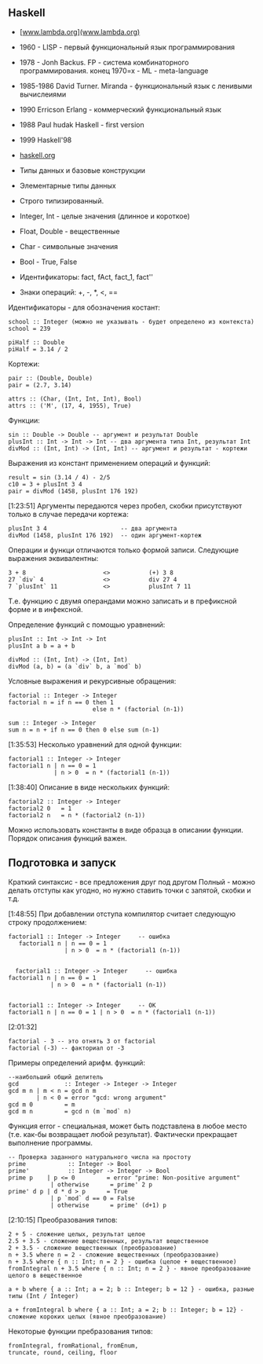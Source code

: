 Haskell
--------------

* [www.lambda.org](www.lambda.org)
* 1960 - LISP - первый функциональный язык программирования
* 1978 - Jonh Backus. FP - система комбинаторного программирования.
конец 1970=х - ML - meta-language
* 1985-1986 David Turner. Miranda - функциональный язык с ленивыми вычислеиями
* 1990 Erricson Erlang - коммерческий функциональный язык
* 1988 Paul hudak Haskell - first version
* 1999 Haskell'98
* [haskell.org](haskell.org)

* Типы данных и базовые конструкции
* Элементарные типы данных
* Строго типизированный.
 * Integer, Int - целые значения (длинное и короткое)
 * Float, Double - вещественные
 * Char - символьные значения
 * Bool - True, False
* Идентификаторы: fact, fAct, fact_1, fact''
* Знаки операций:  +, -, *, <, ==

Идентификаторы - для обозначения костант:

    school :: Integer (можно не указывать - будет определено из контекста)
    school = 239

    piHalf :: Double
    piHalf = 3.14 / 2

Кортежи:

    pair :: (Double, Double)
    pair = (2.7, 3.14)

    attrs :: (Char, (Int, Int, Int), Bool)
    attrs :: ('M', (17, 4, 1955), True)

Функции:

    sin :: Double -> Double -- аргумент и результат Double
    plusInt :: Int -> Int -> Int -- два аргумента типа Int, результат Int
    divMod :: (Int, Int) -> (Int, Int) -- аргумент и результат - кортежи

Выражения из констант применением операций и функций:

    result = sin (3.14 / 4) - 2/5
    c10 = 3 + plusInt 3 4
    pair = divMod (1458, plusInt 176 192)


[1:23:51]
Аргументы передаются через пробел, скобки присутствуют только в случае передачи кортежа:

    plusInt 3 4                     -- два аргумента
    divMod (1458, plusInt 176 192)  -- один аргумент-кортеж

Операции и функци отличаются только формой записи. Следующие выражения эквивалентны:

    3 + 8                      <>           (+) 3 8
    27 `div` 4                 <>           div 27 4
    7 `plusInt` 11             <>           plusInt 7 11

Т.е. функцию с двумя операндами можно записать и в префиксной форме и в инфексной.

Определение функций с помощью уравнений:

    plusInt :: Int -> Int -> Int
    plusInt a b = a + b

    divMod :: (Int, Int) -> (Int, Int)
    divMod (a, b) = (a `div` b, a `mod` b)

Условные выражения и рекурсивные обращения:

    factorial :: Integer -> Integer
    factorial n = if n == 0 then 1
                            else n * (factorial (n-1))

    sum :: Integer -> Integer
    sum n = n + if n == 0 then 0 else sum (n-1)

[1:35:53]
Несколько уравнений для одной функции:

    factorial1 :: Integer -> Integer
    factorial1 n | n == 0 = 1
                 | n > 0  = n * (factorial1 (n-1))

[1:38:40]
Описание в виде нескольких функций:

    factorial2 :: Integer -> Integer
    factorial2 0   = 1
    factorial2 n   = n * (factorial2 (n-1))

Можно использовать константы в виде образца в описании функции.
Порядок описания функций важен.


Подготовка и запуск
-------------------

Краткий синтаксис - все предложения друг под другом
Полный - можно делать отступы как угодно, но нужно ставить точки с запятой, скобки и т.д.

[1:48:55]
При добавлении отступа компилятор считает следующую строку продолжением:

    factorial1 :: Integer -> Integer     -- ошибка
       factorial1 n | n == 0 = 1
                    | n > 0  = n * (factorial1 (n-1))


      factorial1 :: Integer -> Integer     -- ошибка
    factorial1 n | n == 0 = 1
                | n > 0  = n * (factorial1 (n-1))


    factorial1 :: Integer -> Integer     -- OK
    factorial1 n | n == 0 = 1 | n > 0  = n * (factorial1 (n-1))

[2:01:32]

    factorial - 3 -- это отнять 3 от factorial
    factorial (-3) -- факториал от -3

Примеры определений арифм. функций:

    --наибольший общий делитель
    gcd             :: Integer -> Integer -> Integer
    gcd m n | m < n = gcd n m
            | n < 0 = error "gcd: wrong argument"
    gcd m 0         = m
    gcd m n         = gcd n (m `mod` n)

Функция error - специальная, может быть подставлена в любое место (т.е. как-бы возвращает любой результат).
Фактически прекращает выполнение программы.


    -- Проверка заданного натурального числа на простоту
    prime            :: Integer -> Bool
    prime'           :: Integer -> Integer -> Bool
    prime p    | p <= 0         = error "prime: Non-positive argument"
                | otherwise      = prime' 2 p
    prime' d p | d * d > p      = True
                | p `mod` d == 0 = False
                | otherwise      = prime' (d+1) p

[2:10:15]
Преобразования типов:

    2 + 5 - сложение целых, результат целое
    2.5 + 3.5 - сложение вещественных, результат вещественное
    2 + 3.5 - сложение вещественных (преобразование)
    n + 3.5 where n = 2 - сложение вещественных (преобразование)
    n + 3.5 where { n :: Int; n = 2 } - ошибка (целое + вещественное)
    fromIntegral n + 3.5 where { n :: Int; n = 2 } - явное преобразование целого в вещественное

    a + b where { a :: Int; a = 2; b :: Integer; b = 12 } - ошибка, разные типы (Int / Integer)

    a + fromIntegral b where { a :: Int; a = 2; b :: Integer; b = 12} - сложение короких целых (явное преобразование)


Некоторые функции пребразования типов:

    fromIntegral, fromRational, fromEnum,
    truncate, round, ceiling, floor
